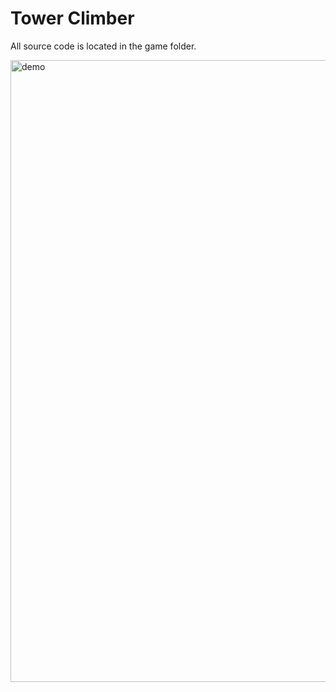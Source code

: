 # Tower Climber

All source code is located in the game folder.

<img width="995" alt="demo" src="https://github.com/user-attachments/assets/6f35a1ab-4f73-41a0-a664-7dc350033988" />
